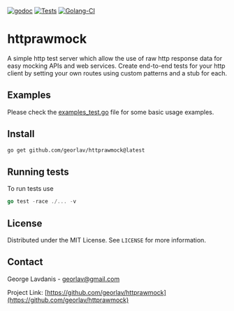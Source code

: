 [![godoc](https://img.shields.io/badge/godoc-reference-5272B4.svg)](https://pkg.go.dev/github.com/georlav/httprawmock)
[![Tests](https://github.com/georlav/httprawmock/actions/workflows/ci.yml/badge.svg)](https://github.com/georlav/httprawmock/actions/workflows/ci.yml)
[![Golang-CI](https://github.com/georlav/httprawmock/actions/workflows/linter.yml/badge.svg)](https://github.com/georlav/httprawmock/actions/workflows/linter.yml)

# httprawmock
A simple http test server which allow the use of raw http response data for easy mocking APIs and web services. Create end-to-end tests for your http client by setting your own routes using custom patterns and a stub for each.

## Examples
Please check the [examples_test.go](examples_test.go) file for some basic usage examples.

## Install
```bash
go get github.com/georlav/httprawmock@latest
```

## Running tests
To run tests use
```go
go test -race ./... -v
```

## License
Distributed under the MIT License. See `LICENSE` for more information.

## Contact
George Lavdanis - georlav@gmail.com

Project Link: [https://github.com/georlav/httprawmock](https://github.com/georlav/httprawmock)